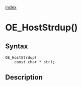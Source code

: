 [index](index.md)

# OE_HostStrdup()



## Syntax

    OE_HostStrdup(
        const char * str);
## Description 

